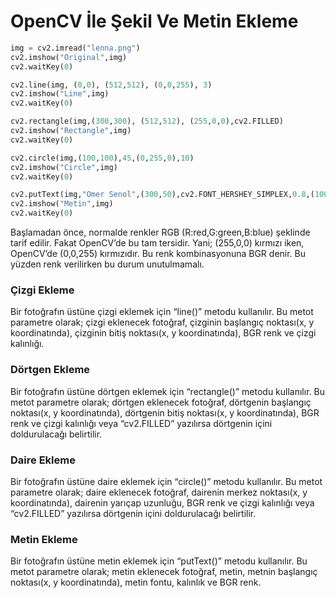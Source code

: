 # OpenCV İle Şekil Ve Metin Ekleme
```python
img = cv2.imread("lenna.png")
cv2.imshow("Original",img)
cv2.waitKey(0)

cv2.line(img, (0,0), (512,512), (0,0,255), 3)
cv2.imshow("Line",img)
cv2.waitKey(0)

cv2.rectangle(img,(300,300), (512,512), (255,0,0),cv2.FILLED)
cv2.imshow("Rectangle",img)
cv2.waitKey(0)

cv2.circle(img,(100,100),45,(0,255,0),10)
cv2.imshow("Circle",img)
cv2.waitKey(0)

cv2.putText(img,"Omer Senol",(300,50),cv2.FONT_HERSHEY_SIMPLEX,0.8,(100,100,100))
cv2.imshow("Metin",img)
cv2.waitKey(0)
```
Başlamadan önce, normalde renkler RGB (R:red,G:green,B:blue) şeklinde tarif edilir. Fakat OpenCV’de bu tam tersidir. Yani; (255,0,0) kırmızı iken, OpenCV’de (0,0,255) kırmızıdır. Bu renk kombinasyonuna BGR denir. Bu yüzden renk verilirken bu durum unutulmamalı.

### Çizgi Ekleme

Bir fotoğrafın üstüne çizgi eklemek için “line()” metodu kullanılır. Bu metot parametre olarak; çizgi eklenecek fotoğraf, çizginin başlangıç noktası(x, y koordinatında), çizginin bitiş noktası(x, y koordinatında), BGR renk ve çizgi kalınlığı.

### Dörtgen Ekleme

Bir fotoğrafın üstüne dörtgen eklemek için “rectangle()” metodu kullanılır. Bu metot parametre olarak; dörtgen eklenecek fotoğraf, dörtgenin başlangıç noktası(x, y koordinatında), dörtgenin bitiş noktası(x, y koordinatında), BGR renk ve çizgi kalınlığı veya “cv2.FILLED” yazılırsa dörtgenin içini doldurulacağı belirtilir.

### Daire Ekleme

Bir fotoğrafın üstüne daire eklemek için “circle()” metodu kullanılır. Bu metot parametre olarak; daire eklenecek fotoğraf, dairenin merkez noktası(x, y koordinatında), dairenin yarıçap uzunluğu, BGR renk ve çizgi kalınlığı veya “cv2.FILLED” yazılırsa dörtgenin içini doldurulacağı belirtilir.

### Metin Ekleme

Bir fotoğrafın üstüne metin eklemek için “putText()” metodu kullanılır. Bu metot parametre olarak; metin eklenecek fotoğraf, metin, metnin başlangıç noktası(x, y koordinatında), metin fontu, kalınlık ve BGR renk.

